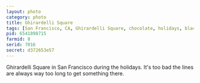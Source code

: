 ```yaml
---
layout: photo
category: photo
title: Ghirardelli Square
tags: [San Francisco, CA, Ghirardelli Square, chocolate, holidays, black and white, B&W, night, cycomachead, Michael Ball, Canon, 7D]
pid: 6541898715
farmid: 8
serid: 7016
secret: d372653e57
---
```


Ghirardelli Square in San Francisco during the holidays. It's too bad the lines are always way too long to get something there.
